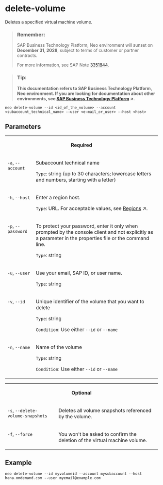 <!-- loio850e9350422848ce86b3e080dafb7bf3 -->

# delete-volume

Deletes a specified virtual machine volume.



> ### Remember:  
> SAP Business Technology Platform, Neo environment will sunset on **December 31, 2028**, subject to terms of customer or partner contracts.
> 
> For more information, see SAP Note [3351844](https://launchpad.support.sap.com/#/notes/3351844).

> ### Tip:  
> **This documentation refers to SAP Business Technology Platform, Neo environment. If you are looking for documentation about other environments, see [SAP Business Technology Platform](https://help.sap.com/viewer/65de2977205c403bbc107264b8eccf4b/Cloud/en-US/6a2c1ab5a31b4ed9a2ce17a5329e1dd8.html "SAP Business Technology Platform (SAP BTP) is an integrated offering comprised of four technology portfolios: database and data management, application development and integration, analytics, and intelligent technologies. The platform offers users the ability to turn data into business value, compose end-to-end business processes, and build and extend SAP applications quickly.") :arrow_upper_right:.**



```
neo delete-volume --id <id_of_the_volume> --account <subaccount_technical_name> --user <e-mail_or_user> --host <host>
```



## Parameters




<table>
<tr>
<th valign="top" colspan="2">

Required



</th>
</tr>
<tr>
<td valign="top">

`-a`, `--account`



</td>
<td valign="top">

Subaccount technical name

`Type`: string \(up to 30 characters; lowercase letters and numbers, starting with a letter\)



</td>
</tr>
<tr>
<td valign="top">

`-h`, `--host`



</td>
<td valign="top">

Enter a region host.

`Type`: URL. For acceptable values, see [Regions](https://help.sap.com/viewer/65de2977205c403bbc107264b8eccf4b/Cloud/en-US/350356d1dc314d3199dca15bd2ab9b0e.html "You can deploy applications in different regions. Each region represents a geographical location (for example, Europe, US East) where applications, data, or services are hosted.") :arrow_upper_right:.



</td>
</tr>
<tr>
<td valign="top">

`-p`, `--password`



</td>
<td valign="top">

To protect your password, enter it only when prompted by the console client and not explicitly as a parameter in the properties file or the command line.

`Type`: string



</td>
</tr>
<tr>
<td valign="top">

`-u`, `--user`



</td>
<td valign="top">

Use your email, SAP ID, or user name.

`Type`: string



</td>
</tr>
<tr>
<td valign="top">

`-v`, `--id`



</td>
<td valign="top">

Unique identifier of the volume that you want to delete

`Type`: string

`Condition`: Use either `--id` or `--name`



</td>
</tr>
<tr>
<td valign="top">

`-n`, `--name` 



</td>
<td valign="top">

Name of the volume

`Type`: string

`Condition`: Use either `--id` or `--name`



</td>
</tr>
</table>


<table>
<tr>
<th valign="top" colspan="2">

Optional



</th>
</tr>
<tr>
<td valign="top">

`-s`, `--delete-volume-snapshots` 



</td>
<td valign="top">

Deletes all volume snapshots referenced by the volume.



</td>
</tr>
<tr>
<td valign="top">

`-f`, `--force` 



</td>
<td valign="top">

You won't be asked to confirm the deletion of the virtual machine volume.



</td>
</tr>
</table>



## Example

```
neo delete-volume --id myvolumeid --account mysubaccount --host hana.ondemand.com --user myemail@example.com
```

